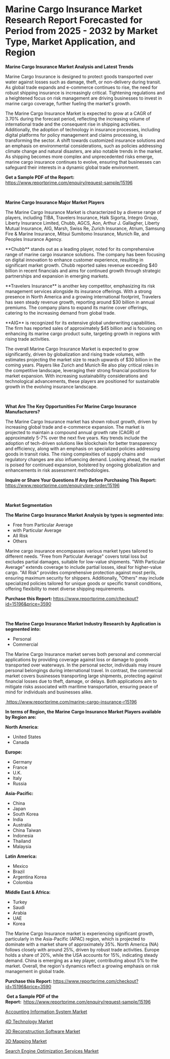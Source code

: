 <p><h1>Marine Cargo Insurance Market Research Report Forecasted for Period from 2025 -  2032 by Market Type, Market Application, and Region</h1></p><p><strong>Marine Cargo Insurance Market Analysis and Latest Trends</strong></p>
<p><p>Marine Cargo Insurance is designed to protect goods transported over water against losses such as damage, theft, or non-delivery during transit. As global trade expands and e-commerce continues to rise, the need for robust shipping insurance is increasingly critical. Tightening regulations and a heightened focus on risk management are driving businesses to invest in marine cargo coverage, further fueling the market's growth.</p><p>The Marine Cargo Insurance Market is expected to grow at a CAGR of 3.70% during the forecast period, reflecting the increasing volume of international trade and the consequent rise in shipping activities. Additionally, the adoption of technology in insurance processes, including digital platforms for policy management and claims processing, is transforming the sector. A shift towards customized insurance solutions and an emphasis on environmental considerations, such as policies addressing climate change and natural disasters, are also notable trends in the market. As shipping becomes more complex and unprecedented risks emerge, marine cargo insurance continues to evolve, ensuring that businesses can safeguard their interests in a dynamic global trade environment.</p></p>
<p><strong>Get a Sample PDF of the Report:&nbsp;</strong> <a href="https://www.reportprime.com/enquiry/request-sample/15196?utm_campaign=31&utm_medium=2&utm_source=Github&utm_content=ia&utm_term=20032025&utm_id=marine-cargo-insurance">https://www.reportprime.com/enquiry/request-sample/15196</a></p>
<p>&nbsp;</p>
<p><strong>Marine Cargo Insurance Major Market Players</strong></p>
<p><p>The Marine Cargo Insurance Market is characterized by a diverse range of players, including TIBA, Travelers Insurance, Halk Sigorta, Integro Group, Liberty Insurance Limited, Chubb, AGCS, Aon, Arthur J. Gallagher, Liberty Mutual Insurance, AIG, Marsh, Swiss Re, Zurich Insurance, Atrium, Samsung Fire & Marine Insurance, Mitsui Sumitomo Insurance, Munich Re, and Peoples Insurance Agency.</p><p>**Chubb** stands out as a leading player, noted for its comprehensive range of marine cargo insurance solutions. The company has been focusing on digital innovation to enhance customer experience, resulting in significant market growth. Chubb reported sales revenue exceeding $40 billion in recent financials and aims for continued growth through strategic partnerships and expansion in emerging markets.</p><p>**Travelers Insurance** is another key competitor, emphasizing its risk management services alongside its insurance offerings. With a strong presence in North America and a growing international footprint, Travelers has seen steady revenue growth, reporting around $30 billion in annual premiums. The company plans to expand its marine cover offerings, catering to the increasing demand from global trade.</p><p>**AIG** is recognized for its extensive global underwriting capabilities. The firm has reported sales of approximately $45 billion and is focusing on enhancing its marine cargo product suite, targeting growth in regions with rising trade activities. </p><p>The overall Marine Cargo Insurance Market is expected to grow significantly, driven by globalization and rising trade volumes, with estimates projecting the market size to reach upwards of $30 billion in the coming years. Players like Zurich and Munich Re also play critical roles in the competitive landscape, leveraging their strong financial positions for market expansion. With increasing sustainability considerations and technological advancements, these players are positioned for sustainable growth in the evolving insurance landscape.</p></p>
<p>&nbsp;</p>
<p><strong>What Are The Key Opportunities For Marine Cargo Insurance Manufacturers?</strong></p>
<p><p>The Marine Cargo Insurance market has shown robust growth, driven by increasing global trade and e-commerce expansion. The market is projected to maintain a compound annual growth rate (CAGR) of approximately 5-7% over the next five years. Key trends include the adoption of tech-driven solutions like blockchain for better transparency and efficiency, along with an emphasis on specialized policies addressing goods in transit risks. The rising complexities of supply chains and regulatory changes are also influencing demand. Looking ahead, the market is poised for continued expansion, bolstered by ongoing globalization and enhancements in risk assessment methodologies.</p></p>
<p><strong>Inquire or Share Your Questions If Any Before Purchasing This Report:</strong> <a href="https://www.reportprime.com/enquiry/pre-order/15196?utm_campaign=31&utm_medium=2&utm_source=Github&utm_content=ia&utm_term=20032025&utm_id=marine-cargo-insurance">https://www.reportprime.com/enquiry/pre-order/15196</a></p>
<p>&nbsp;</p>
<p><strong>Market Segmentation</strong></p>
<p><strong>The Marine Cargo Insurance Market Analysis by types is segmented into:</strong></p>
<p><ul><li>Free from Particular Average</li><li>with Particular Average</li><li>All Risk</li><li>Others</li></ul></p>
<p><p>Marine cargo insurance encompasses various market types tailored to different needs. "Free from Particular Average" covers total loss but excludes partial damages, suitable for low-value shipments. "With Particular Average" extends coverage to include partial losses, ideal for higher-value cargo. "All Risk" provides comprehensive protection against most perils, ensuring maximum security for shippers. Additionally, "Others" may include specialized policies tailored for unique goods or specific transit conditions, offering flexibility to meet diverse shipping requirements.</p></p>
<p><strong>Purchase this Report:&nbsp;</strong><a href="https://www.reportprime.com/checkout?id=15196&price=3590&utm_campaign=31&utm_medium=2&utm_source=Github&utm_content=ia&utm_term=20032025&utm_id=marine-cargo-insurance">https://www.reportprime.com/checkout?id=15196&price=3590</a></p>
<p>&nbsp;</p>
<p><strong>The Marine Cargo Insurance Market Industry Research by Application is segmented into:</strong></p>
<p><ul><li>Personal</li><li>Commercial</li></ul></p>
<p><p>The Marine Cargo Insurance market serves both personal and commercial applications by providing coverage against loss or damage to goods transported over waterways. In the personal sector, individuals may insure personal belongings during international travel. In contrast, the commercial market covers businesses transporting large shipments, protecting against financial losses due to theft, damage, or delays. Both applications aim to mitigate risks associated with maritime transportation, ensuring peace of mind for individuals and businesses alike.</p></p>
<p><a href="https://www.reportprime.com/marine-cargo-insurance-r15196?utm_campaign=31&utm_medium=2&utm_source=Github&utm_content=ia&utm_term=20032025&utm_id=marine-cargo-insurance">&nbsp;https://www.reportprime.com/marine-cargo-insurance-r15196</a></p>
<p><strong>In terms of Region, the Marine Cargo Insurance Market Players available by Region are:</strong></p>
<p>
    <p> <strong> North America: </strong>
        <ul>
            <li>United States</li>
            <li>Canada</li>
        </ul>
        </p> 
    <p> <strong> Europe: </strong>
        <ul>
            <li>Germany</li>
            <li>France</li>
            <li>U.K.</li>
            <li>Italy</li>
            <li>Russia</li>
        </ul>
        </p> 
    <p> <strong> Asia-Pacific: </strong>
        <ul>
            <li>China</li>
            <li>Japan</li>
            <li>South Korea</li>
            <li>India</li>
            <li>Australia</li>
            <li>China Taiwan</li>
            <li>Indonesia</li>
            <li>Thailand</li>
            <li>Malaysia</li>
        </ul>
        </p> 
    <p> <strong> Latin America: </strong>
        <ul>
            <li>Mexico</li>
            <li>Brazil</li>
            <li>Argentina Korea</li>
            <li>Colombia</li>
        </ul>
        </p> 
    <p> <strong> Middle East & Africa: </strong>
        <ul>
            <li>Turkey</li>
            <li>Saudi</li>
            <li>Arabia</li>
            <li>UAE</li>
            <li>Korea</li>
        </ul>
    </p>
    </p>
<p><p>The Marine Cargo Insurance market is experiencing significant growth, particularly in the Asia-Pacific (APAC) region, which is projected to dominate with a market share of approximately 35%. North America (NA) follows closely with around 25%, driven by robust trade activities. Europe holds a share of 20%, while the USA accounts for 15%, indicating steady demand. China is emerging as a key player, contributing about 5% to the market. Overall, the region's dynamics reflect a growing emphasis on risk management in global trade.</p></p>
<p><strong>Purchase this Report: </strong><a href="https://www.reportprime.com/checkout?id=15196&price=3590&utm_campaign=31&utm_medium=2&utm_source=Github&utm_content=ia&utm_term=20032025&utm_id=marine-cargo-insurance">https://www.reportprime.com/checkout?id=15196&price=3590</a></p>
<p>&nbsp;<strong>Get a Sample PDF of the Report:&nbsp;&nbsp;</strong><a href="https://www.reportprime.com/enquiry/request-sample/15196?utm_campaign=31&utm_medium=2&utm_source=Github&utm_content=ia&utm_term=20032025&utm_id=marine-cargo-insurance">https://www.reportprime.com/enquiry/request-sample/15196</a></p>
<p><strong></strong></p>
<p><p><a href="https://github.com/supicweg/Market-Research-Report-List-1/blob/main/accounting-information-system-market.md?utm_campaign=31&utm_medium=2&utm_source=Github&utm_content=ia&utm_term=20032025&utm_id=marine-cargo-insurance">Accounting Information System Market</a></p><p><a href="https://github.com/salodipura00/Market-Research-Report-List-1/blob/main/4d-technology-market.md?utm_campaign=31&utm_medium=2&utm_source=Github&utm_content=ia&utm_term=20032025&utm_id=marine-cargo-insurance">4D Technology Market</a></p><p><a href="https://github.com/viipposahko25/Market-Research-Report-List-1/blob/main/3d-reconstruction-software-market.md?utm_campaign=31&utm_medium=2&utm_source=Github&utm_content=ia&utm_term=20032025&utm_id=marine-cargo-insurance">3D Reconstruction Software Market</a></p><p><a href="https://github.com/zupankocka/Market-Research-Report-List-1/blob/main/3d-mapping-market.md?utm_campaign=31&utm_medium=2&utm_source=Github&utm_content=ia&utm_term=20032025&utm_id=marine-cargo-insurance">3D Mapping Market</a></p><p><a href="https://github.com/saeiddaemo/Market-Research-Report-List-1/blob/main/search-engine-optimization-services-market.md?utm_campaign=31&utm_medium=2&utm_source=Github&utm_content=ia&utm_term=20032025&utm_id=marine-cargo-insurance">Search Engine Optimization Services Market</a></p></p>